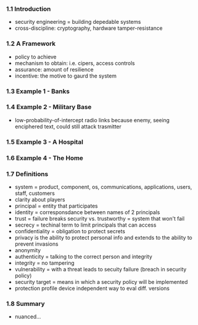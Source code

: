 ### 1.1 Introduction

- security engineering = building depedable systems
- cross-discipline: cryptography, hardware tamper-resistance

### 1.2 A Framework

- policy to achieve
- mechanism to obtain: i.e. cipers, access controls
- assurance: amount of resilience
- incentive: the motive to gaurd the system

### 1.3 Example 1 - Banks

### 1.4 Example 2 - Military Base

- low-probability-of-intercept radio links because enemy, seeing enciphered text, could still attack trasmitter

### 1.5 Example 3 - A Hospital

### 1.6 Example 4 - The Home

### 1.7 Definitions

- system = product, component, os, communications, applications, users, staff, customers
- clarity about players
- principal = entity that participates
- identity = corresponsdance between names of 2 principals
- trust = failure breaks security vs. trustworthy = system that won't fail
- secrecy = techinal term to limit principals that can access
- confidentiality = obligation to protect secrets
- privacy is the ability to protect personal info and extends to the ability to prevent invasions
- anonymity
- authenticity = talking to the correct person and integrity
- integrity = no tampering
- vulnerability = with a threat leads to secuity failure (breach in security policy)
- security target = means in which a security policy will be implemented
- protection profile device independent way to eval diff. versions

### 1.8 Summary
- nuanced...
  
